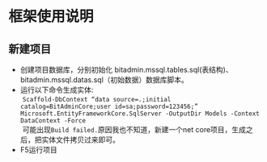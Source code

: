 ﻿# 框架使用说明

## 新建项目
* 创建项目数据库，分别初始化 bitadmin.mssql.tables.sql(表结构)、bitadmin.mssql.datas.sql（初始数据）数据库脚本。
* 运行以下命令生成实体:<br>
  `Scaffold-DbContext “data source=.;initial catalog=BitAdminCore;user id=sa;password=123456;” Microsoft.EntityFrameworkCore.SqlServer -OutputDir Models -Context DataContext -Force`<br>
  可能出现`Build failed.`原因我也不知道，新建一个net core项目，生成之后，把实体文件拷贝过来即可。<br>
* F5运行项目
